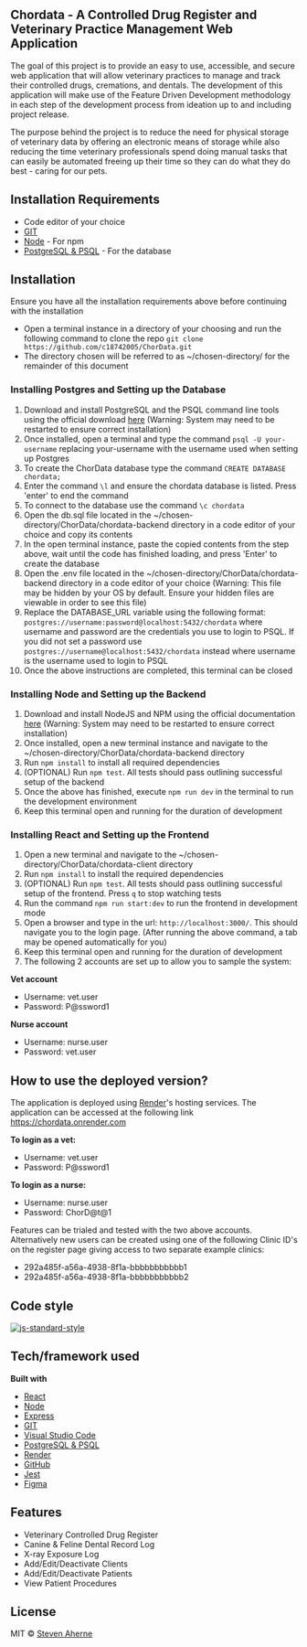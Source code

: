 ## Chordata - A Controlled Drug Register and Veterinary Practice Management Web Application

The goal of this project is to provide an easy to use, accessible, and secure web application that will allow veterinary practices to manage and track their controlled drugs, cremations, and dentals. The development of this application will make use of the Feature Driven Development methodology in each step of the development process from ideation up to and including project release.

The purpose behind the project is to reduce the need for physical storage of veterinary data by offering an electronic means of storage while also reducing the time veterinary professionals spend doing manual tasks that can easily be automated freeing up their time so they can do what they do best - caring for our pets.

## Installation Requirements

- Code editor of your choice
- [GIT](https://git-scm.com)
- [Node](https://nodejs.org/en/download/) - For npm
- [PostgreSQL & PSQL](https://www.postgresql.org/download/) - For the database

## Installation

Ensure you have all the installation requirements above before continuing with the installation

- Open a terminal instance in a directory of your choosing and run the following command to clone the repo `git clone https://github.com/c18742005/ChorData.git`
- The directory chosen will be referred to as ~/chosen-directory/ for the remainder of this document

### Installing Postgres and Setting up the Database

1. Download and install PostgreSQL and the PSQL command line tools using the official download [here](https://www.postgresql.org/download/) (Warning: System may need to be restarted to ensure correct installation)
2. Once installed, open a terminal and type the command `psql -U your-username` replacing your-username with the username used when setting up Postgres
3. To create the ChorData database type the command `CREATE DATABASE chordata;`
4. Enter the command `\l` and ensure the chordata database is listed. Press 'enter' to end the command
5. To connect to the database use the command `\c chordata`
6. Open the db.sql file located in the ~/chosen-directory/ChorData/chordata-backend directory in a code editor of your choice and copy its contents
7. In the open terminal instance, paste the copied contents from the step above, wait until the code has finished loading, and press 'Enter' to create the database
8. Open the .env file located in the ~/chosen-directory/ChorData/chordata-backend directory in a code editor of your choice (Warning: This file may be hidden by your OS by default. Ensure your hidden files are viewable in order to see this file)
9. Replace the DATABASE_URL variable using the following format: `postgres://username:password@localhost:5432/chordata` where username and password are the credentials you use to login to PSQL. If you did not set a password use `postgres://username@localhost:5432/chordata` instead where username is the username used to login to PSQL
10. Once the above instructions are completed, this terminal can be closed

### Installing Node and Setting up the Backend

1. Download and install NodeJS and NPM using the official documentation [here](https://nodejs.org/en/download/) (Warning: System may need to be restarted to ensure correct installation)
2. Once installed, open a new terminal instance and navigate to the ~/chosen-directory/ChorData/chordata-backend directory
3. Run `npm install` to install all required dependencies
4. (OPTIONAL) Run `npm test`. All tests should pass outlining successful setup of the backend
5. Once the above has finished, execute `npm run dev` in the terminal to run the development environment
6. Keep this terminal open and running for the duration of development

### Installing React and Setting up the Frontend

1. Open a new terminal and navigate to the ~/chosen-directory/ChorData/chordata-client directory
2. Run `npm install` to install the required dependencies
3. (OPTIONAL) Run `npm test`. All tests should pass outlining successful setup of the frontend. Press `q` to stop watching tests
4. Run the command `npm run start:dev` to run the frontend in development mode
5. Open a browser and type in the url: `http://localhost:3000/`. This should navigate you to the login page. (After running the above command, a tab may be opened automatically for you)
6. Keep this terminal open and running for the duration of development
7. The following 2 accounts are set up to allow you to sample the system:

<b>Vet account</b>

- Username: vet.user
- Password: P@ssword1

<b>Nurse account</b>

- Username: nurse.user
- Password: vet.user

## How to use the deployed version?

The application is deployed using [Render](https://render.com)'s hosting services. The application can be accessed at the following link https://chordata.onrender.com

<b>To login as a vet:</b>

- Username: vet.user
- Password: P@ssword1

<b>To login as a nurse:</b>

- Username: nurse.user
- Password: ChorD@t@1

Features can be trialed and tested with the two above accounts. Alternatively new users can be created using one of the following Clinic ID's on the register page giving access to two separate example clinics:

- 292a485f-a56a-4938-8f1a-bbbbbbbbbbb1
- 292a485f-a56a-4938-8f1a-bbbbbbbbbbb2

## Code style

[![js-standard-style](https://img.shields.io/badge/code%20style-standard-brightgreen.svg?style=flat)](https://github.com/feross/standard)

## Tech/framework used

<b>Built with</b>

- [React](https://reactjs.org)
- [Node](https://nodejs.org/en/)
- [Express](https://expressjs.com)
- [GIT](https://git-scm.com)
- [Visual Studio Code](https://code.visualstudio.com)
- [PostgreSQL & PSQL](https://www.postgresql.org)
- [Render](https://render.com)
- [GitHub](https://github.com)
- [Jest](https://jestjs.io)
- [Figma](https://www.figma.com)

## Features

- Veterinary Controlled Drug Register
- Canine & Feline Dental Record Log
- X-ray Exposure Log
- Add/Edit/Deactivate Clients
- Add/Edit/Deactivate Patients
- View Patient Procedures

## License

MIT © [Steven Aherne](https://opensource.org/licenses/MIT)
